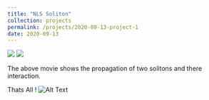 ```yaml
---
title: "NLS Soliton"
collection: projects
permalink: /projects/2020-09-13-project-1
date: 2020-09-13
---
```


<!--Nonlinear Schrodinger Equation is ubiquotous in nature, still not much is knowning about the dynamics of the equation. Here we provide a method with which NLS can be mapped to KdV (which is another nonlinear PDE). Since KdV is a well studied system we can know about certain qualitatuive aspects of NLS as well from this effective mapping.-->

<img src="{{sute.url}}{{site.baseurl}}/images/IntraChiral3D.jpg"> 

<!--KdV has a nonlinear term and a dispersion term, under special conditions you can balance these two effects and you get a travelling wave which is called a soliton. With the effective mapping we figured out such initial conditions for NLS as well.-->

<img src="{{sute.url}}{{site.baseurl}}/images/IntraChiral3DGIF.gif">

The above movie shows the propagation of two solitons and there interaction.

Thats All !
![Alt Text](https://media.giphy.com/media/vFKqnCdLPNOKc/giphy.gif)

